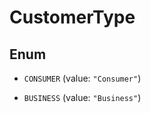 
# CustomerType

## Enum


* `CONSUMER` (value: `"Consumer"`)

* `BUSINESS` (value: `"Business"`)



